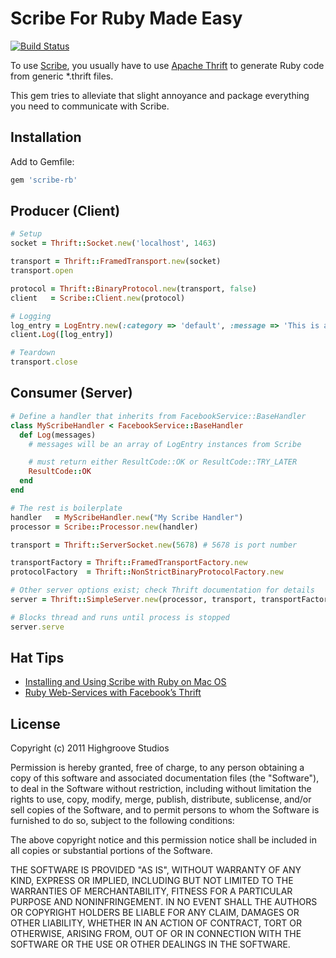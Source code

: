 # Scribe For Ruby Made Easy

[![Build Status](https://secure.travis-ci.org/highgroove/scribe-rb.png)](http://travis-ci.org/highgroove/scribe-rb)

To use [Scribe](https://github.com/facebook/scribe), you usually have to
use [Apache Thrift](http://thrift.apache.org/) to generate Ruby code
from generic *.thrift files.

This gem tries to alleviate that slight annoyance and package everything
you need to communicate with Scribe.

## Installation

Add to Gemfile:

```ruby
gem 'scribe-rb'
```

## Producer (Client)

```ruby
# Setup
socket = Thrift::Socket.new('localhost', 1463)

transport = Thrift::FramedTransport.new(socket)
transport.open

protocol = Thrift::BinaryProtocol.new(transport, false)
client   = Scribe::Client.new(protocol)

# Logging
log_entry = LogEntry.new(:category => 'default', :message => 'This is a test message')
client.Log([log_entry])

# Teardown
transport.close
```

## Consumer (Server)

```ruby
# Define a handler that inherits from FacebookService::BaseHandler
class MyScribeHandler < FacebookService::BaseHandler
  def Log(messages)
    # messages will be an array of LogEntry instances from Scribe

    # must return either ResultCode::OK or ResultCode::TRY_LATER
    ResultCode::OK
  end
end

# The rest is boilerplate
handler   = MyScribeHandler.new("My Scribe Handler")
processor = Scribe::Processor.new(handler)

transport = Thrift::ServerSocket.new(5678) # 5678 is port number

transportFactory = Thrift::FramedTransportFactory.new
protocolFactory  = Thrift::NonStrictBinaryProtocolFactory.new

# Other server options exist; check Thrift documentation for details
server = Thrift::SimpleServer.new(processor, transport, transportFactory, protocolFactory)

# Blocks thread and runs until process is stopped
server.serve
```

## Hat Tips

* [Installing and Using Scribe with Ruby on Mac OS](http://kpumuk.info/development/installing-and-using-scribe-with-ruby-on-mac-os/)
* [Ruby Web-Services with Facebook’s Thrift](http://www.igvita.com/2007/11/30/ruby-web-services-with-facebooks-thrift/)

## License

Copyright (c) 2011 Highgroove Studios

Permission is hereby granted, free of charge, to any person obtaining a
copy of this software and associated documentation files (the
"Software"), to deal in the Software without restriction, including
without limitation the rights to use, copy, modify, merge, publish,
distribute, sublicense, and/or sell copies of the Software, and to
permit persons to whom the Software is furnished to do so, subject to
the following conditions:

The above copyright notice and this permission notice shall be included
in all copies or substantial portions of the Software.

THE SOFTWARE IS PROVIDED "AS IS", WITHOUT WARRANTY OF ANY KIND, EXPRESS
OR IMPLIED, INCLUDING BUT NOT LIMITED TO THE WARRANTIES OF
MERCHANTABILITY, FITNESS FOR A PARTICULAR PURPOSE AND NONINFRINGEMENT.
IN NO EVENT SHALL THE AUTHORS OR COPYRIGHT HOLDERS BE LIABLE FOR ANY
CLAIM, DAMAGES OR OTHER LIABILITY, WHETHER IN AN ACTION OF CONTRACT,
TORT OR OTHERWISE, ARISING FROM, OUT OF OR IN CONNECTION WITH THE
SOFTWARE OR THE USE OR OTHER DEALINGS IN THE SOFTWARE.
